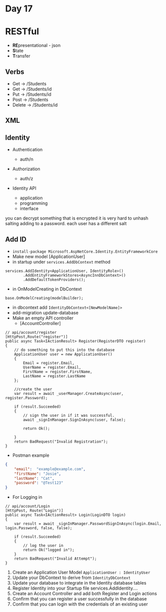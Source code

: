 # Day 17

# RESTful
- **RE**presentational - json
- **S**tate
- **T**ransfer

## Verbs
- Get -> /Students
- Get -> /Students/id
- Put -> /Students/id
- Post -> /Students
- Delete -> /Students/id

## XML

## Identity
- Authentication 
    - auth/n
- Authorization
    - auth/z

- Identity API
    - application
    - programming
    - interface

you can decrypt something that is encrypted
it is very hard to unhash
salting adding to a password.
    each user has a different salt

## Add ID
- `install-package Microsoft.AspNetCore.Identity.EntityFrameworkCore`
- Make new model [ApplicationUser]
- in startup under `services.AddDbContext` method
``` CSharp
services.AddIdentity<ApplicationUser, IdentityRole>()
        .AddEntityFrameworkStores<AsyncInnDbContext>()
        .AddDefaultTokenProviders();
```
- in OnModelCreating in DbContext
``` CSharp
base.OnModelCreating(modelBuilder);
```
- in dbcontext add `IdentityDbContext<[NewModelName]>`
- add-migration update-database
- Make an empty API controller
    - [AccountController]
```CSharp
// api/account/register
[HttpPost,Route("register")]
public async Task<IActionResult> Register(RegisterDTO register)
{
    // do something to put this into the database
    ApplicationUser user = new ApplicationUser()
    {
        Email = register.Email,
        UserName = register.Email,
        FirstName = register.FirstName,
        LastName = register.LastName
    };

    //create the user
    var result = await _userManager.CreateAsync(user, register.Password);

    if (result.Succeeded)
    {
        // sign the user in if it was successful.
        await _signInManager.SignInAsync(user, false);

        return Ok();

    }
    return BadRequest("Invalid Registration");     
}
```
- Postman example
``` JSON
{
    "email":  "example@example.com",
    "firstName": "Josie",
    "lastName": "Cat",
    "password": "@Test123"
}
```
- For Logging in
``` CSharp
// api/account/Login
[HttpPost, Route("Login")]
public async Task<IActionResult> Login(LoginDTO login)
{
    var result = await _signInManager.PasswordSignInAsync(login.Email, login.Password, false, false);

    if (result.Succeeded)
    {
        // log the user in
        return Ok("logged in");
    }
    return BadRequest("Invalid Attempt");
}
```


1. Create an Application User Model `ApplicationUser : IdentityUser`
1. Update your DbContext to derive from `IdentityDbContext`
1. Update your database to integrate in the Identity database tables
1. Register Identity into your Startup file services.AddIdentity....
1. Create an Account Controller and add both Register and Login actions
1. Confirm that you can register a user successfully in the database
1. Confirm that you can login with the credentials of an existing user